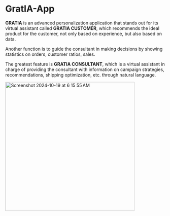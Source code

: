 # GratIA-App

**GRATIA** is an advanced personalization application that stands out for its virtual assistant called **GRATIA CUSTOMER**, which recommends the ideal product for the customer, not only based on experience, but also based on data.

Another function is to guide the consultant in making decisions by showing statistics on orders, customer ratios, sales.

The greatest feature is **GRATIA CONSULTANT**, which is a virtual assistant in charge of providing the consultant with information on campaign strategies, recommendations, shipping optimization, etc. through natural language.

<img width="407" alt="Screenshot 2024-10-19 at 6 15 55 AM" src="https://github.com/user-attachments/assets/20bff0a5-9f10-4618-a8be-0c5a2642194f">
